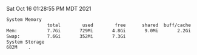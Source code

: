 Sat Oct 16 01:28:55 PM MDT 2021
```bash
System Memory
               total        used        free      shared  buff/cache   available
Mem:           7.7Gi       729Mi       4.8Gi       9.0Mi       2.2Gi       6.6Gi
Swap:          7.6Gi       352Mi       7.3Gi
System Storage
682M	.
```
```bash
